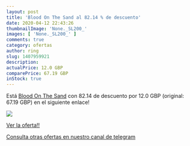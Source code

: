 ```yaml
---
layout: post
title: 'Blood On The Sand al 82.14 % de descuento'
date: 2020-04-12 22:43:26
thumbnailImage: 'None._SL200_'
images: [ 'None._SL200_' ]
comments: true
category: ofertas
author: ring
slug: 1407959921
description:
actualPrice: 12.0 GBP
comparePrice: 67.19 GBP
inStock: true
---
```


Está [Blood On The Sand](https://www.amazon.co.uk/dp/1407959921/?tag=redken01-21) con 82.14 de descuento por 12.0 GBP (original: 67.19 GBP) en el siguiente enlace!

[![](None._SL200_)](https://www.amazon.co.uk/dp/1407959921/?tag=redken01-21)

[Ver la oferta!!](https://www.amazon.co.uk/dp/1407959921/?tag=redken01-21)

[Consulta otras ofertas en nuestro canal de telegram](https://t.me/s/ofertas25)
